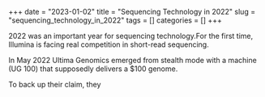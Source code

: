+++ 
date = "2023-01-02"
title = "Sequencing Technology in 2022"
slug = "sequencing_technology_in_2022"
tags = []
categories = []
+++

2022 was an important year for sequencing technology.For the first time, Illumina is facing real competition in short-read sequencing.

In May 2022 Ultima Genomics emerged from stealth mode with a machine (UG 100) that supposedly delivers a $100 genome.

To back up their claim, they
